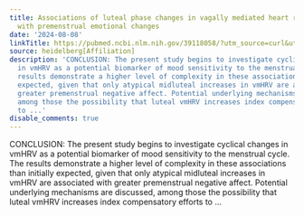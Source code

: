 ```yaml
---
title: Associations of luteal phase changes in vagally mediated heart rate variability
  with premenstrual emotional changes
date: '2024-08-08'
linkTitle: https://pubmed.ncbi.nlm.nih.gov/39118058/?utm_source=curl&utm_medium=rss&utm_campaign=pubmed-2&utm_content=1FakS-2QOkCT8HsMOQP1bCRQ4YzyumYOmxmF0moLsQ3dFB1E9V&fc=20220326224207&ff=20240809181323&v=2.18.0.post9+e462414
source: heidelberg[Affiliation]
description: 'CONCLUSION: The present study begins to investigate cyclical changes
  in vmHRV as a potential biomarker of mood sensitivity to the menstrual cycle. The
  results demonstrate a higher level of complexity in these associations than initially
  expected, given that only atypical midluteal increases in vmHRV are associated with
  greater premenstrual negative affect. Potential underlying mechanisms are discussed,
  among those the possibility that luteal vmHRV increases index compensatory efforts
  to ...'
disable_comments: true
---
```

CONCLUSION: The present study begins to investigate cyclical changes in vmHRV as a potential biomarker of mood sensitivity to the menstrual cycle. The results demonstrate a higher level of complexity in these associations than initially expected, given that only atypical midluteal increases in vmHRV are associated with greater premenstrual negative affect. Potential underlying mechanisms are discussed, among those the possibility that luteal vmHRV increases index compensatory efforts to ...